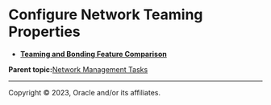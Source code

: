 # Configure Network Teaming Properties

-   **[Teaming and Bonding Feature Comparison](../topics/cockpit-network_team_and_bond_feature_comparison.md)**  


**Parent topic:**[Network Management Tasks](../topics/cockpit-network.md)

---

Copyright © 2023, Oracle and/or its affiliates.

